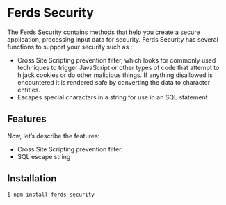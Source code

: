 # Ferds Security

The Ferds Security contains methods that help you create a secure application, processing input data for security. Ferds Security has several functions to support your security such as :

* Cross Site Scripting prevention filter, which looks for commonly used techniques to trigger JavaScript or other types of code that attempt to hijack cookies or do other malicious things. If anything disallowed is encountered it is rendered safe by converting the data to character entities.
* Escapes special characters in a string for use in an SQL statement

## Features

Now, let’s describe the features:

- Cross Site Scripting prevention filter.
- SQL escape string

## Installation
```
$ npm install ferds-security
```